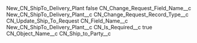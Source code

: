 <?xml version="1.0" encoding="UTF-8"?>
<CustomMetadata xmlns="http://soap.sforce.com/2006/04/metadata" xmlns:xsi="http://www.w3.org/2001/XMLSchema-instance" xmlns:xsd="http://www.w3.org/2001/XMLSchema">
    <label>New_CN_ShipTo_Delivery_Plant</label>
    <protected>false</protected>
    <values>
        <field>CN_Change_Request_Field_Name__c</field>
        <value xsi:type="xsd:string">New_CN_ShipTo_Delivery_Plant__c</value>
    </values>
    <values>
        <field>CN_Change_Request_Record_Type__c</field>
        <value xsi:type="xsd:string">CN_Update_Ship_To_Request</value>
    </values>
    <values>
        <field>CN_Field_Name__c</field>
        <value xsi:type="xsd:string">New_CN_ShipTo_Delivery_Plant__c</value>
    </values>
    <values>
        <field>CN_Is_Required__c</field>
        <value xsi:type="xsd:boolean">true</value>
    </values>
    <values>
        <field>CN_Object_Name__c</field>
        <value xsi:type="xsd:string">CN_Ship_to_Party__c</value>
    </values>
</CustomMetadata>
